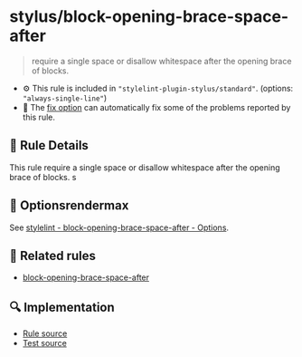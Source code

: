 # stylus/block-opening-brace-space-after

> require a single space or disallow whitespace after the opening brace of blocks.

- :gear: This rule is included in `"stylelint-plugin-stylus/standard"`. (options: `"always-single-line"`)
- :wrench: The [fix option](https://stylelint.io/user-guide/usage/options#fix) can automatically fix some of the problems reported by this rule.

## :book: Rule Details

This rule require a single space or disallow whitespace after the opening brace of blocks.
s
## :wrench: Optionsrendermax

See [stylelint - block-opening-brace-space-after - Options](https://stylelint.io/user-guide/rules/block-opening-brace-space-after#options).

## :couple: Related rules

- [block-opening-brace-space-after]

[block-opening-brace-space-after]: https://stylelint.io/user-guide/rules/block-opening-brace-space-after

## :mag: Implementation

- [Rule source](https://github.com/ota-meshi/stylelint-plugin-stylus/blob/master/lib/rules/block-opening-brace-space-after.js)
- [Test source](https://github.com/ota-meshi/stylelint-plugin-stylus/blob/master/tests/lib/rules/block-opening-brace-space-after.js)
